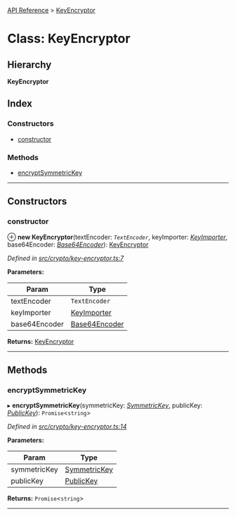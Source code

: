 [API Reference](../README.md) > [KeyEncryptor](../classes/keyencryptor.md)

# Class: KeyEncryptor

## Hierarchy

**KeyEncryptor**

## Index

### Constructors

* [constructor](keyencryptor.md#constructor)

### Methods

* [encryptSymmetricKey](keyencryptor.md#encryptsymmetrickey)

---

## Constructors

<a id="constructor"></a>

###  constructor

⊕ **new KeyEncryptor**(textEncoder: *`TextEncoder`*, keyImporter: *[KeyImporter](keyimporter.md)*, base64Encoder: *[Base64Encoder](base64encoder.md)*): [KeyEncryptor](keyencryptor.md)

*Defined in [src/crypto/key-encryptor.ts:7](https://github.com/repux/repux-lib/blob/dcfa8fe/src/crypto/key-encryptor.ts#L7)*

**Parameters:**

| Param | Type |
| ------ | ------ |
| textEncoder | `TextEncoder` |
| keyImporter | [KeyImporter](keyimporter.md) |
| base64Encoder | [Base64Encoder](base64encoder.md) |

**Returns:** [KeyEncryptor](keyencryptor.md)

___

## Methods

<a id="encryptsymmetrickey"></a>

###  encryptSymmetricKey

▸ **encryptSymmetricKey**(symmetricKey: *[SymmetricKey](../interfaces/symmetrickey.md)*, publicKey: *[PublicKey](../interfaces/publickey.md)*): `Promise`<`string`>

*Defined in [src/crypto/key-encryptor.ts:14](https://github.com/repux/repux-lib/blob/dcfa8fe/src/crypto/key-encryptor.ts#L14)*

**Parameters:**

| Param | Type |
| ------ | ------ |
| symmetricKey | [SymmetricKey](../interfaces/symmetrickey.md) |
| publicKey | [PublicKey](../interfaces/publickey.md) |

**Returns:** `Promise`<`string`>

___

